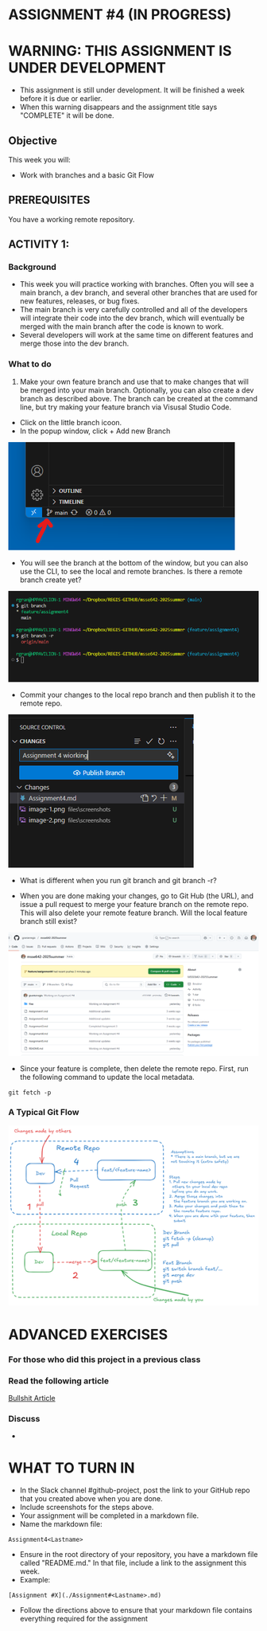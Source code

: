# ASSIGNMENT #4 (IN PROGRESS)

# WARNING:  THIS ASSIGNMENT IS UNDER DEVELOPMENT
- This assignment is still under development.  It will be finished a week before it is due or earlier.  
- When this warning disappears and the assignment title says "COMPLETE" it will be done.  

## Objective
This week you will:  
- Work with branches and a basic Git Flow

## PREREQUISITES  
You have a working remote repository. 

## ACTIVITY 1: 

### Background
- This week you will practice working with branches.  Often you will see a main branch, a dev branch, 
and several other branches that are used for new features, releases, or bug fixes.  
- The main branch is very carefully controlled and all of the developers will integrate their code into the dev branch, which will eventually be merged 
with the main branch after the code is known to work.   
- Several developers will work at the same time on different features and merge those into the dev branch.   

### What to do
1. Make your own feature branch and use that to make changes that will be merged into your main branch.   Optionally, you can also create a dev branch as described above.  The branch can be created at the command line, but try making your feature branch via Visusal Studio Code.  

- Click on the little branch icoon.
- In the popup window, click + Add new Branch

![alt text](files/screenshots/image-1.png)

- You will see the branch at the bottom of the window, but you can also use the CLI, to see
the local and remote branches.   Is there a remote branch create yet?

![alt text](files/screenshots/image-2.png)

- Commit your changes to the local repo branch and then publish it to the remote repo.  

![alt text](files/screenshots/image-3.png)

- What is different when you run git branch and git branch -r?  

- When you are done making your changes, go to Git Hub (the URL), and issue a pull request to merge your feature branch on the remote repo.  This will also delete your remote feature branch.  Will the local feature branch still exist?  

![alt text](files/screenshots/image-4.png)

- Since your feature is complete, then delete the remote repo.  First, run the following command 
to update the local metadata.  

```
git fetch -p
```



### A Typical Git Flow
![A typical Git Flow](./files/diagrams/git-flow-1.excalidraw.png)


# ADVANCED EXERCISES
### For those who did this project in a previous class

### Read the following article
[Bullshit Article](./files/articles/x.pdf)

### Discuss 
- 

# WHAT TO TURN IN

- In the Slack channel #github-project, post the link to your GitHub repo that you created above when you are done.
- Include screenshots for the steps above.  
- Your assignment will be completed in a markdown file. 
- Name the markdown file:

```
Assignment4<Lastname>
```

- Ensure in the root directory of your repository, you have a markdown file called "README.md."  In that file, include a link to the assignment this week. 
- Example: 

```
[Assignment #X](./Assignment#<Lastname>.md)
```

- Follow the directions above to ensure that your markdown file contains everything required for the assignment